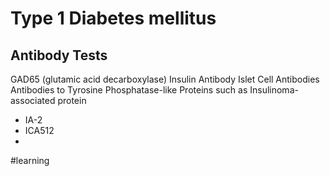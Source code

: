 # Type 1 Diabetes mellitus
## Antibody Tests
GAD65 (glutamic acid decarboxylase)
Insulin Antibody
Islet Cell Antibodies
Antibodies to Tyrosine Phosphatase-like Proteins such as Insulinoma-associated protein
* IA-2
* ICA512
* 
#learning